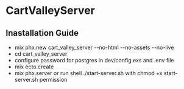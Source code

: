 # CartValleyServer

## Inastallation Guide
  * mix phx.new cart_valley_server --no-html --no-assets --no-live
  * cd cart_valley_server
  * configure password for postgres in dev/config.exs and .env file
  * mix ecto.create
  * mix phx.server or run shell ./start-server.sh with chmod +x start-server.sh permission
